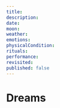 ```yaml
---
title: 
description: 
date: 
moon: 
weather: 
emotions: 
physicalCondition: 
rituals: 
performance: 
revisited: 
published: false
---
```


# Dreams

